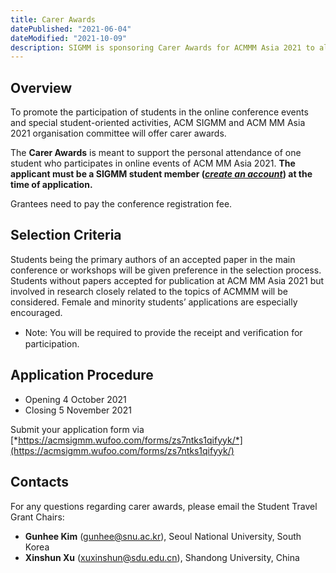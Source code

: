 ```yaml
---
title: Carer Awards
datePublished: "2021-06-04"
dateModified: "2021-10-09"
description: SIGMM is sponsoring Carer Awards for ACMMM Asia 2021 to allow attendees to avail financial support to engage more fully with the event online. Students from all over the world are invited to consider applying to the Carer Award. Applications are opening from Oct 4, 2021, to Nov 5, 2021. Please click here for more details.
---
```


## Overview

To promote the participation of students in the online conference events and special student-oriented activities, ACM SIGMM and ACM MM Asia 2021 organisation committee will offer carer awards.

The **Carer Awards** is meant to support the personal attendance of one student who participates in online events of ACM MM Asia 2021. **The applicant must be a SIGMM student member ([*create an account*](https://services.acm.org/public/qj/login_gensigqj.cfm?rdr=&promo=QJSIG&offering=044&form_type=SIG)) at the time of application.**

Grantees need to pay the conference registration fee.


## Selection Criteria
Students being the primary authors of an accepted paper in the main conference or workshops will be given preference in the selection process. Students without papers accepted for publication at ACM MM Asia 2021 but involved in research closely related to the topics of ACMMM will be considered. Female and minority students’ applications are especially encouraged.

- Note: You will be required to provide the receipt and veriﬁcation for participation.


## Application Procedure

- Opening 4 October 2021
- Closing 5 November 2021

Submit your application form via [*https://acmsigmm.wufoo.com/forms/zs7ntks1qifyyk/*](https://acmsigmm.wufoo.com/forms/zs7ntks1qifyyk/)


## Contacts
For any questions regarding carer awards, please email the Student Travel Grant Chairs: 

- **Gunhee Kim** ([gunhee@snu.ac.kr](mailto:gunhee@snu.ac.kr)), Seoul National University, South Korea 
- **Xinshun Xu** ([xuxinshun@sdu.edu.cn](mailto:xuxinshun@sdu.edu.cn)), Shandong University, China
